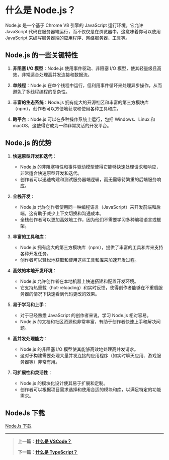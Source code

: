 # 什么是 Node.js？

Node.js 是一个基于 Chrome V8 引擎的 JavaScript 运行环境。它允许 JavaScript 代码在服务器端运行，而不仅仅是在浏览器中。这意味着你可以使用 JavaScript 来编写服务器端的应用程序、网络服务器、工具等。

## Node.js 的一些关键特性

1. **非阻塞 I/O 模型**：Node.js 使用事件驱动、非阻塞 I/O 模型，使其轻量级且高效，非常适合处理高并发连接和数据流。

2. **单线程**：Node.js 在单个线程中运行，但利用事件循环来处理异步操作，从而避免了多线程编程的复杂性。

3. **丰富的生态系统**：Node.js 拥有庞大的开源社区和丰富的第三方模块库（npm），创作者可以方便地获取和使用各种工具和库。

4. **跨平台**：Node.js 可以在多种操作系统上运行，包括 Windows、Linux 和 macOS，这使得它成为一种非常灵活的开发平台。

## Node.js 的优势

1. **快速原型开发和迭代**：

   - Node.js 的非阻塞特性和事件驱动模型使得它能够快速处理请求和响应，非常适合快速原型开发和迭代。
   - 创作者可以迅速构建和测试服务器端逻辑，而无需等待繁重的后端服务响应。

2. **全栈开发**：

   - Node.js 允许创作者使用同一种编程语言（JavaScript）来开发前端和后端，这有助于减少上下文切换和沟通成本。
   - 全栈创作者可以更加高效地工作，因为他们不需要学习多种编程语言或框架。

3. **丰富的工具和库**：

   - Node.js 拥有庞大的第三方模块库（npm），提供了丰富的工具和库来支持各种开发任务。
   - 创作者可以轻松地获取和使用这些工具和库来加速开发过程。

4. **高效的本地开发环境**：

   - Node.js 允许创作者在本地机器上快速搭建和配置开发环境。
   - 它支持热重载（hot-reloading）和实时反馈，使得创作者能够在不重启服务器的情况下快速看到代码更改的效果。

5. **易于学习和上手**：

   - 对于已经熟悉 JavaScript 的创作者来说，学习 Node.js 相对容易。
   - Node.js 的文档和社区资源也非常丰富，有助于创作者快速上手和解决问题。

6. **高并发处理能力**：

   - Node.js 的非阻塞 I/O 模型使其能够高效地处理高并发请求。
   - 这对于构建需要处理大量并发连接的应用程序（如实时聊天应用、游戏服务器等）非常有用。

7. **可扩展性和灵活性**：
   - Node.js 的模块化设计使其易于扩展和定制。
   - 创作者可以根据项目需求选择和使用合适的模块和库，以满足特定的功能需求。

## NodeJs 下载

[NodeJs 下载](/bestPractices/nodejs)

---

> **上一篇：[什么是 VSCode？](./WhatVSCode.md)**
>
> **下一篇：[什么是 TypeScript？](./WhatTypeScript.md)**
